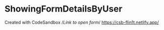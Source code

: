 # ShowingFormDetailsByUser
Created with CodeSandbox
/*Link to open form*/
https://csb-flin1t.netlify.app/
